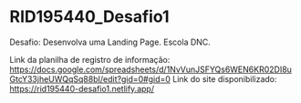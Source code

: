 # RID195440_Desafio1
Desafio: Desenvolva uma Landing Page. Escola DNC. 

Link da planilha de registro de informação:  https://docs.google.com/spreadsheets/d/1NvVunJSFYQs6WEN6KR02DI8uGtcY33jheUWQqSq88bI/edit?gid=0#gid=0
Link do site disponibilizado: https://rid195440-desafio1.netlify.app/
